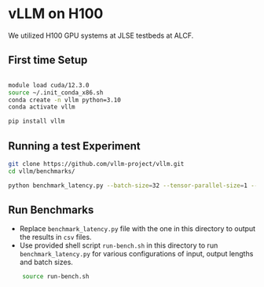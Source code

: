 # vLLM on H100

We utilized H100 GPU systems at JLSE testbeds at ALCF. 

## First time Setup

```bash

module load cuda/12.3.0
source ~/.init_conda_x86.sh
conda create -n vllm python=3.10
conda activate vllm

pip install vllm

```

## Running a test Experiment 

```bash
git clone https://github.com/vllm-project/vllm.git
cd vllm/benchmarks/

python benchmark_latency.py --batch-size=32 --tensor-parallel-size=1 --input-len=32--output-len=32 --model="meta-llama/Llama-2-7b-hf" --dtype="float16" --trust-remote-code
```

## Run Benchmarks 

* Replace `benchmark_latency.py` file with the one in this directory to output the results in `csv` files. 
* Use provided shell script `run-bench.sh` in this directory to run `benchmark_latency.py` for various configurations of input, output lengths and batch sizes. 

```bash
    source run-bench.sh
```